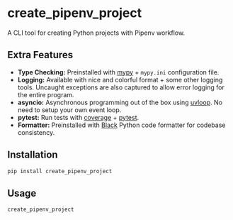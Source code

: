 # create_pipenv_project
A CLI tool for creating Python projects with Pipenv workflow.

## Extra Features
- **Type Checking:**
Preinstalled with [mypy](https://mypy-lang.org/) + `mypy.ini` configuration file.
- **Logging:**
Available with nice and colorful format + some other logging tools.
Uncaught exceptions are also captured to allow error logging for the entire program.
- **asyncio:**
Asynchronous programming out of the box using [uvloop](https://github.com/MagicStack/uvloop).
No need to setup your own event loop.
- **pytest:**
Run tests with [coverage](https://coverage.readthedocs.io/) + [pytest](https://pytest.org/).
- **Formatter:**
Preinstalled with [Black](https://pypi.org/project/black/)
Python code formatter for codebase consistency.

## Installation
```bash
pip install create_pipenv_project
```

## Usage
```bash
create_pipenv_project
```
